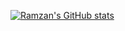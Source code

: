 [![Ramzan's GitHub stats](https://github-readme-stats.vercel.app/api?username=mr-ramzan01)](https://github.com/mr-ramzan01/github-readme-stats)
